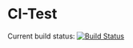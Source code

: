 # CI-Test
Current build status: [![Build Status](http://188.34.204.58:8080/buildStatus/icon?job=ci-test%2Fmaster)](http://188.34.204.58:8080/job/ci-test/job/master/)
